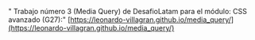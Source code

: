 " Trabajo número 3 (Media Query) de DesafioLatam para el módulo: CSS avanzado (G27):" 
[https://leonardo-villagran.github.io/media_query/](https://leonardo-villagran.github.io/media_query/)